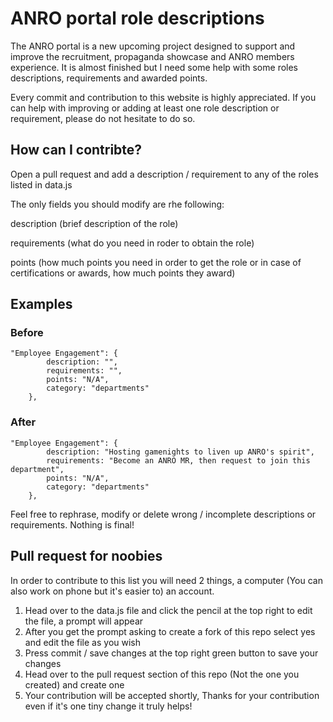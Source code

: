 # ANRO portal role descriptions


The ANRO portal is a new upcoming project designed to support and improve the recruitment, propaganda showcase and ANRO members experience. It is almost finished but I need some help with some roles descriptions, requirements and awarded points.

Every commit and contribution to this website is highly appreciated. If you can help with improving or adding at least one role description or requirement, please do not hesitate to do so.


## How can I contribte? 

Open a pull request and add a description / requirement to any of the roles listed in data.js

The only fields you should modify are rhe following:

description (brief description of the role) 

requirements (what do you need in roder to obtain the role) 

points (how much points you need in order to get the role or in case of certifications or awards, how much points they award)

## Examples
### Before
```
"Employee Engagement": {
        description: "",
        requirements: "",
        points: "N/A",
        category: "departments"
    },
```
### After
```
"Employee Engagement": {
        description: "Hosting gamenights to liven up ANRO's spirit",
        requirements: "Become an ANRO MR, then request to join this department",
        points: "N/A",
        category: "departments"
    },
```

Feel free to rephrase, modify or delete wrong / incomplete descriptions or requirements. Nothing is final!


## Pull request for noobies

In order to contribute to this list you will need 2 things, a computer (You can also work on phone but it's easier to) an account.

1. Head over to the data.js file and click the pencil at the top right to edit the file, a prompt will appear
2. After you get the prompt asking to create a fork of this repo select yes and edit the file as you wish
3. Press commit / save changes at the top right green button to save your changes
4. Head over to the pull request section of this repo (Not the one you created) and create one
5. Your contribution will be accepted shortly, Thanks for your contribution even if it's one tiny change it truly helps! 
